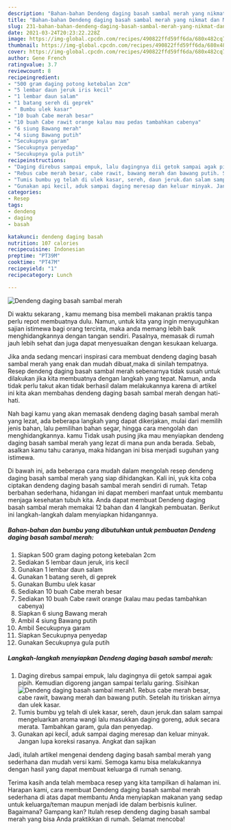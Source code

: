 ```yaml
---
description: "Bahan-bahan Dendeng daging basah sambal merah yang nikmat dan Mudah Dibuat"
title: "Bahan-bahan Dendeng daging basah sambal merah yang nikmat dan Mudah Dibuat"
slug: 231-bahan-bahan-dendeng-daging-basah-sambal-merah-yang-nikmat-dan-mudah-dibuat
date: 2021-03-24T20:23:22.228Z
image: https://img-global.cpcdn.com/recipes/490822ffd59ff6da/680x482cq70/dendeng-daging-basah-sambal-merah-foto-resep-utama.jpg
thumbnail: https://img-global.cpcdn.com/recipes/490822ffd59ff6da/680x482cq70/dendeng-daging-basah-sambal-merah-foto-resep-utama.jpg
cover: https://img-global.cpcdn.com/recipes/490822ffd59ff6da/680x482cq70/dendeng-daging-basah-sambal-merah-foto-resep-utama.jpg
author: Gene French
ratingvalue: 3.7
reviewcount: 8
recipeingredient:
- "500 gram daging potong ketebalan 2cm"
- "5 lembar daun jeruk iris kecil"
- "1 lembar daun salam"
- "1 batang sereh di geprek"
- " Bumbu ulek kasar"
- "10 buah Cabe merah besar"
- "10 buah Cabe rawit orange kalau mau pedas tambahkan cabenya"
- "6 siung Bawang merah"
- "4 siung Bawang putih"
- "Secukupnya garam"
- "Secukupnya penyedap"
- "Secukupnya gula putih"
recipeinstructions:
- "Daging direbus sampai empuk, lalu dagingnya dii getok sampai agak pipih. Kemudian digoreng jangan sampai terlalu garing. Sisihkan"
- "Rebus cabe merah besar, cabe rawit, bawang merah dan bawang putih. Setelah itu tiriskan airnya dan ulek kasar."
- "Tumis bumbu yg telah di ulek kasar, sereh, daun jeruk.dan salam sampai mengeluarkan aroma wangi lalu masukkan daging goreng, aduk secara merata. Tambahkan garam, gula dan penyedap."
- "Gunakan api keciĺ, aduk sampai daging meresap dan keluar minyak. Jangan lupa koreksi rasanya. Angkat dan sajikan"
categories:
- Resep
tags:
- dendeng
- daging
- basah

katakunci: dendeng daging basah 
nutrition: 107 calories
recipecuisine: Indonesian
preptime: "PT39M"
cooktime: "PT47M"
recipeyield: "1"
recipecategory: Lunch

---
```



![Dendeng daging basah sambal merah](https://img-global.cpcdn.com/recipes/490822ffd59ff6da/680x482cq70/dendeng-daging-basah-sambal-merah-foto-resep-utama.jpg)

Di waktu  sekarang , kamu memang bisa membeli makanan praktis tanpa perlu repot membuatnya dulu. Namun, untuk kita yang ingin menyuguhkan sajian istimewa bagi orang tercinta, maka anda memang lebih baik menghidangkannya dengan tangan sendiri. Pasalnya, memasak di rumah jauh lebih sehat dan juga dapat menyesuaikan dengan kesukaan keluarga.

Jika anda sedang mencari inspirasi cara membuat dendeng daging basah sambal merah yang enak dan mudah dibuat,maka di sinilah tempatnya. Resep dendeng daging basah sambal merah  sebenarnya tidak susah untuk dilakukan jika kita membuatnya dengan langkah yang tepat. Namun, anda tidak perlu takut akan tidak berhasil dalam melakukannya 
karena di artikel ini kita akan membahas dendeng daging basah sambal merah dengan hati-hati.  



Nah bagi kamu yang akan memasak dendeng daging basah sambal merah yang lezat, ada beberapa langkah yang dapat dikerjakan, mulai dari memilih jenis bahan, lalu pemilihan bahan segar, hingga cara mengolah dan menghidangkannya. kamu Tidak usah pusing jika mau menyiapkan dendeng daging basah sambal merah yang lezat di mana pun anda berada. Sebab, asalkan kamu  tahu caranya, maka hidangan ini bisa menjadi suguhan yang istimewa.

Di bawah ini, ada beberapa cara mudah dalam mengolah resep dendeng daging basah sambal merah yang siap dihidangkan. Kali ini, yuk kita coba ciptakan dendeng daging basah sambal merah sendiri di rumah. Tetap berbahan sederhana, hidangan ini dapat memberi manfaat untuk membantu menjaga kesehatan tubuh kita. Anda dapat membuat Dendeng daging basah sambal merah memakai 12 bahan dan 4 langkah pembuatan. Berikut ini langkah-langkah dalam menyiapkan hidangannya.

<!--inarticleads1-->

##### Bahan-bahan dan bumbu yang dibutuhkan untuk pembuatan Dendeng daging basah sambal merah:

1. Siapkan 500 gram daging potong ketebalan 2cm
1. Sediakan 5 lembar daun jeruk, iris kecil
1. Gunakan 1 lembar daun salam
1. Gunakan 1 batang sereh, di geprek
1. Gunakan  Bumbu ulek kasar
1. Sediakan 10 buah Cabe merah besar
1. Sediakan 10 buah Cabe rawit orange (kalau mau pedas tambahkan cabenya)
1. Siapkan 6 siung Bawang merah
1. Ambil 4 siung Bawang putih
1. Ambil Secukupnya garam
1. Siapkan Secukupnya penyedap
1. Gunakan Secukupnya gula putih




<!--inarticleads2-->

##### Langkah-langkah menyiapkan Dendeng daging basah sambal merah:

1. Daging direbus sampai empuk, lalu dagingnya dii getok sampai agak pipih. Kemudian digoreng jangan sampai terlalu garing. Sisihkan
<img src="https://img-global.cpcdn.com/steps/f3b42260b56d4c8c/160x128cq70/dendeng-daging-basah-sambal-merah-langkah-memasak-1-foto.jpg" alt="Dendeng daging basah sambal merah">1. Rebus cabe merah besar, cabe rawit, bawang merah dan bawang putih. Setelah itu tiriskan airnya dan ulek kasar.
1. Tumis bumbu yg telah di ulek kasar, sereh, daun jeruk.dan salam sampai mengeluarkan aroma wangi lalu masukkan daging goreng, aduk secara merata. Tambahkan garam, gula dan penyedap.
1. Gunakan api keciĺ, aduk sampai daging meresap dan keluar minyak. Jangan lupa koreksi rasanya. Angkat dan sajikan




Jadi, itulah artikel mengenai  dendeng daging basah sambal merah  yang sederhana dan mudah versi kami. Semoga kamu bisa melakukannya dengan hasil yang dapat membuat keluarga di rumah senang. 

Terima kasih anda telah membaca resep yang kita tampilkan di halaman ini. Harapan kami, cara membuat  Dendeng daging basah sambal merah sederhana di atas dapat membantu Anda menyiapkan makanan yang sedap untuk keluarga/teman maupun menjadi ide dalam berbisnis kuliner. Bagaimana? Gampang kan? Itulah resep dendeng daging basah sambal merah yang bisa Anda praktikkan di rumah. Selamat mencoba!

